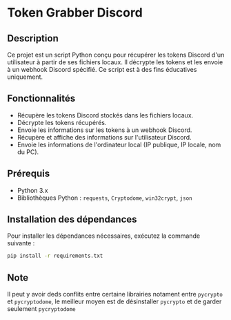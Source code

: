 # Token Grabber Discord

## Description

Ce projet est un script Python conçu pour récupérer les tokens Discord d'un utilisateur à partir de ses fichiers locaux. Il décrypte les tokens et les envoie à un webhook Discord spécifié. Ce script est à des fins éducatives uniquement.

## Fonctionnalités

- Récupère les tokens Discord stockés dans les fichiers locaux.
- Décrypte les tokens récupérés.
- Envoie les informations sur les tokens à un webhook Discord.
- Récupère et affiche des informations sur l'utilisateur Discord.
- Envoie les informations de l'ordinateur local (IP publique, IP locale, nom du PC).

## Prérequis

- Python 3.x
- Bibliothèques Python : `requests`, `Cryptodome`, `win32crypt`, `json`

## Installation des dépendances

Pour installer les dépendances nécessaires, exécutez la commande suivante :

```bash
pip install -r requirements.txt
```

## Note
Il peut y avoir deds conflits entre certaine librairies notament entre ```pycrypto``` et ```pycryptodome```, le meilleur moyen est de désinstaller ```pycrypto``` et de garder seulement ```pycryptodome```
